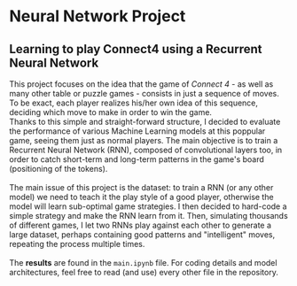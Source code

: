 # Neural Network Project
## Learning to play Connect4 using a Recurrent Neural Network
This project focuses on the idea that the game of *Connect 4* - as well as many other table or puzzle games - consists in just a sequence of moves. 
To be exact, each player realizes his/her own idea of this sequence, deciding which move to make in order to win the game.\
Thanks to this simple and straight-forward structure, I decided to evaluate the performance of various Machine Learning models at this poppular game, 
seeing them just as normal players. The main objective is to train a Recurrent Neural Network (RNN), composed of convolutional layers too, in order to catch 
short-term and long-term patterns in the game's board (positioning of the tokens).\
\
The main issue of this project is the dataset: to train a RNN (or any other model) we need to teach it the play style of a good player, otherwise the 
model will learn sub-optimal game strategies. I then decided to hard-code a simple strategy and make the RNN learn from it. Then, simulating thousands of different games,
I let two RNNs play against each other to generate a large dataset, perhaps containing good patterns and "intelligent" moves, repeating the process multiple times.\
\
The **results** are found in the `main.ipynb` file. For coding details and model architectures, feel free to read (and use) every other file in the repository.
